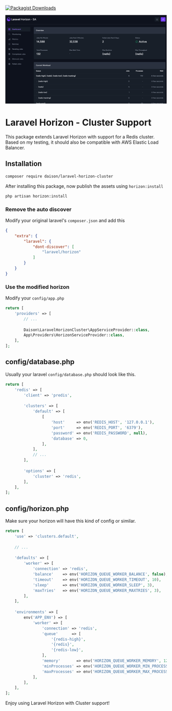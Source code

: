 [![Packagist Downloads](https://img.shields.io/packagist/dt/daison/laravel-horizon-cluster)](https://packagist.org/packages/daison/laravel-horizon-cluster/stats)

![seeking's laravel horizon](sa_prod_screenshot.png)

# Laravel Horizon - Cluster Support

This package extends Laravel Horizon with support for a Redis cluster. Based on my testing, it should also be compatible with AWS Elastic Load Balancer.

## Installation

```bash
composer require daison/laravel-horizon-cluster
```

After installing this package, now publish the assets using `horizon:install`

```bash
php artisan horizon:install
```

### Remove the auto discover

Modify your original laravel's `composer.json` and add this

```json
{
    "extra": {
        "laravel": {
            "dont-discover": [
                "laravel/horizon"
            ]
        }
    }
}
```

### Use the modified horizon

Modify your `config/app.php`

```php
return [
    'providers' => [
        // ...

        Daison\LaravelHorizonCluster\AppServiceProvider::class,
        App\Providers\HorizonServiceProvider::class,
    ],
];
```

## config/database.php

Usually your laravel `config/database.php` should look like this.

```php
return [
    'redis' => [
        'client' => 'predis',

        'clusters' => [
            'default' => [
                [
                    'host'     => env('REDIS_HOST', '127.0.0.1'),
                    'port'     => env('REDIS_PORT', '6379'),
                    'password' => env('REDIS_PASSWORD', null),
                    'database' => 0,
                ],
            ],
            // ...
        ],

        'options' => [
            'cluster' => 'redis',
        ],
    ],
];
```

## config/horizon.php

Make sure your horizon will have this kind of config or similar.

```php
return [
    'use' => 'clusters.default',

    // ...

    'defaults' => [
        'worker' => [
            'connection' => 'redis',
            'balance'    => env('HORIZON_QUEUE_WORKER_BALANCE', false),
            'timeout'    => env('HORIZON_QUEUE_WORKER_TIMEOUT', 10),
            'sleep'      => env('HORIZON_QUEUE_WORKER_SLEEP', 3),
            'maxTries'   => env('HORIZON_QUEUE_WORKER_MAXTRIES', 3),
        ],
    ],

    'environments' => [
        env('APP_ENV') => [
            'worker' => [
                'connection' => 'redis',
                'queue'      => [
                    '{redis-high}',
                    '{redis}',
                    '{redis-low}',
                ],
                'memory'       => env('HORIZON_QUEUE_WORKER_MEMORY', 128),
                'minProcesses' => env('HORIZON_QUEUE_WORKER_MIN_PROCESSES', 1),
                'maxProcesses' => env('HORIZON_QUEUE_WORKER_MAX_PROCESSES', 3),
            ],
        ],
    ],
];
```

Enjoy using Laravel Horizon with Cluster support!

